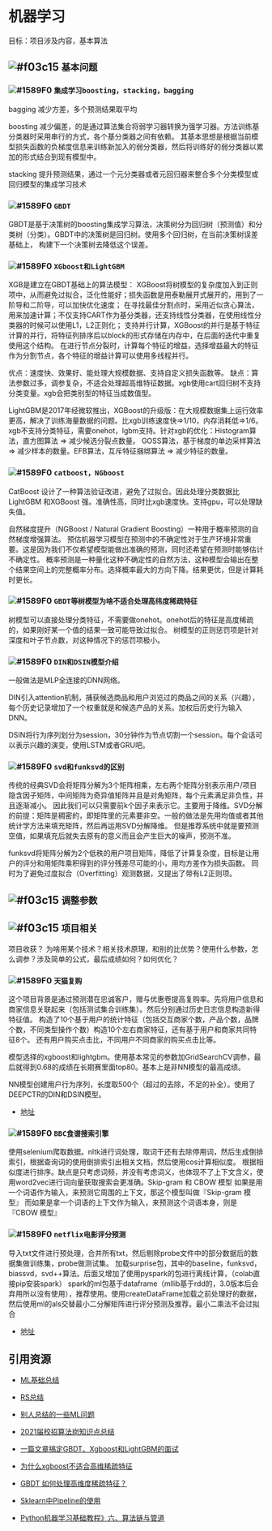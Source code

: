 # 机器学习

目标：项目涉及内容，基本算法

## ![#f03c15](https://placehold.it/15/f03c15/000000?text=+) `基本问题`

### ![#1589F0](https://placehold.it/15/1589F0/000000?text=+) `集成学习boosting，stacking，bagging`

bagging 减少方差，多个预测结果取平均

boosting 减少偏差，的是通过算法集合将弱学习器转换为强学习器。方法训练基分类器时采用串行的方式，各个基分类器之间有依赖。
其基本思想是根据当前模型损失函数的负梯度信息来训练新加入的弱分类器，然后将训练好的弱分类器以累加的形式结合到现有模型中。

stacking 提升预测结果，通过一个元分类器或者元回归器来整合多个分类模型或回归模型的集成学习技术

### ![#1589F0](https://placehold.it/15/1589F0/000000?text=+) `GBDT`

GBDT是基于决策树的boosting集成学习算法，决策树分为回归树（预测值）和分类树（分类）。GBDT中的决策树是回归树。使用多个回归树，在当前决策树误差基础上，
构建下一个决策树去降低这个误差。

### ![#1589F0](https://placehold.it/15/1589F0/000000?text=+) `XGboost和LightGBM`

XGB是建立在GBDT基础上的算法模型：
XGBoost将树模型的复杂度加入到正则项中，从而避免过拟合，泛化性能好；损失函数是用泰勒展开式展开的，用到了一阶导和二阶导，可以加快优化速度；
在寻找最佳分割点时，采用近似贪心算法，用来加速计算；不仅支持CART作为基分类器，还支持线性分类器，在使用线性分类器的时候可以使用L1，L2正则化；
支持并行计算，XGBoost的并行是基于特征计算的并行，将特征列排序后以block的形式存储在内存中，在后面的迭代中重复使用这个结构。
在进行节点分裂时，计算每个特征的增益，选择增益最大的特征作为分割节点，各个特征的增益计算可以使用多线程并行。

优点：速度快、效果好、能处理大规模数据、支持自定义损失函数等。
缺点：算法参数过多，调参复杂，不适合处理超高维特征数据。xgb使用cart回归树不支持分类变量。xgb会把类别型的特征当成数值型。


LightGBM是2017年经微软推出，XGBoost的升级版：在大规模数据集上运行效率更高，解决了训练海量数据的问题。比xgb训练速度快=>1/10，内存消耗低=>1/6。
xgb不支持分类特征，需要onehot，lgbm支持。针对xgb的优化：Histogram算法，直方图算法 => 减少候选分裂点数量。
GOSS算法，基于梯度的单边采样算法 => 减少样本的数量。EFB算法，互斥特征捆绑算法 => 减少特征的数量。

### ![#1589F0](https://placehold.it/15/1589F0/000000?text=+) `catboost，NGboost`

CatBoost 设计了一种算法验证改进，避免了过拟合。因此处理分类数据比LightGBM 和XGBoost 强。准确性高，同时比xgb速度快。支持gpu，可以处理缺失值。

自然梯度提升（NGBoost / Natural Gradient Boosting）一种用于概率预测的自然梯度增强算法。
预估机器学习模型在预测中的不确定性对于生产环境非常重要。这是因为我们不仅希望模型能做出准确的预测，同时还希望在预测时能够估计不确定性。
概率预测是一种量化这种不确定性的自然方法，这种模型会输出在整个结果空间上的完整概率分布。选择概率最大的方向下降。结果更优，但是计算耗时更长。

### ![#1589F0](https://placehold.it/15/1589F0/000000?text=+) `GBDT等树模型为啥不适合处理高纬度稀疏特征`

树模型可以直接处理分类特征，不需要做onehot。onehot后的特征是高度稀疏的，如果刚好某一个值的结果一致可能导致过拟合。
树模型的正则惩罚项是针对深度和叶子节点数，对这种情况下的惩罚项极小。

### ![#1589F0](https://placehold.it/15/1589F0/000000?text=+) `DIN和DSIN模型介绍`


一般做法是MLP全连接的DNN网络。

DIN引入attention机制，捕获候选商品和用户浏览过的商品之间的关系（兴趣），每个历史记录增加了一个权重就是和候选产品的关系。加权后历史行为输入DNN。

DSIN将行为序列划分为session，30分钟作为节点切割一个session。每个会话可以表示兴趣的演变，使用LSTM或者GRU吧。

### ![#1589F0](https://placehold.it/15/1589F0/000000?text=+) `svd和funksvd的区别`

传统的经典SVD会将矩阵分解为3个矩阵相乘，左右两个矩阵分别表示用户/项目隐含因子矩阵，中间矩阵为奇异值矩阵并且是对角矩阵，每个元素满足非负性，并且逐渐减小。
因此我们可以只需要前k个因子来表示它。主要用于降维。SVD分解的前提：矩阵是稠密的，即矩阵里的元素要非空。一般的做法是先用均值或者其他统计学方法来填充矩阵，然后再运用SVD分解降维。
但是推荐系统中就是要预测空值，如果填充后就失去原有的意义而且会产生巨大的噪声，预测不准。

funksvd将矩阵分解为2个低秩的用户项目矩阵，降低了计算复杂度，目标是让用户的评分和用矩阵乘积得到的评分残差尽可能的小，用均方差作为损失函数。
同时为了避免过度拟合（Overfitting）观测数据，又提出了带有L2正则项。


## ![#f03c15](https://placehold.it/15/f03c15/000000?text=+) `调整参数`


## ![#f03c15](https://placehold.it/15/f03c15/000000?text=+) `项目相关`

项目收获？ 为啥用某个技术？相关技术原理，和别的比优势？使用什么参数，怎么调参？涉及简单的公式，最后成绩如何？如何优化？

### ![#1589F0](https://placehold.it/15/1589F0/000000?text=+) `天猫复购`

这个项目背景是通过预测潜在忠诚客户，赠与优惠卷提高复购率。先将用户信息和商家信息关联起来（包括测试集合训练集）。然后分别通过历史日志信息构造新得特征值。
构造了10个基于用户的统计特征（包括交互商家个数，产品个数，品牌个数，不同类型操作个数）构造10个左右商家特征，还有基于用户和商家共同特征8个。
还有用户购买点击比，不同用户不同商家的购买点击比等。

模型选择的xgboost和lightgbm。使用基本常见的参数加GridSearchCV调参，最后就得到0.68的成绩在长期赛里面top80。基本上是非NN模型的最高成绩。

NN模型创建用户行为序列，长度取500个（超过的去除，不足的补全）。使用了DEEPCTR的DIN和DSIN模型。


- [地址](https://github.com/lionel-sun/Tmall_Repeat_Buyers)

### ![#1589F0](https://placehold.it/15/1589F0/000000?text=+) `BBC食谱搜索引擎`

使用selenium爬取数据。nltk进行词处理，取词干还有去除停用词，然后生成倒排索引，根据查询词的使用倒排索引出相关文档，然后使用cos计算相似度。
根据相似度进行排序。缺点是只考虑词频，并没有考虑词义，也体现不了上下文含义，使用word2vec进行词向量获取搜索会更准确。Skip-gram 和 CBOW 模型
如果是用一个词语作为输入，来预测它周围的上下文，那这个模型叫做『Skip-gram 模型』
而如果是拿一个词语的上下文作为输入，来预测这个词语本身，则是 『CBOW 模型』

### ![#1589F0](https://placehold.it/15/1589F0/000000?text=+) `netflix电影评分预测`

导入txt文件进行预处理，合并所有txt，然后剔除probe文件中的部分数据后的数据集做训练集，probe做测试集。
加载surprise包，其中的baseline，funksvd，biassvd，svd++算法。后面又增加了使用pyspark的包进行离线计算，（colab直接pip安装spark）
spark的ml包基于dataframe（mllib基于rdd的，3.0版本后会弃用所以没有使用），推荐使用。使用createDataFrame加载之前处理好的数据，
然后使用ml的als交替最小二分解矩阵进行评分预测及推荐。最小二乘法不会过拟合

- [地址](https://github.com/lionel-sun/Netflix)

## 引用资源
- [ML基础总结](https://github.com/lionel-sun/RS_Practice/blob/master/AI算法岗位面试资料整理/README.md)

- [RS总结](https://github.com/lionel-sun/RS_Practice/blob/master/README.md)

- [别人总结的一些ML问题](https://github.com/wangyuGithub01/Machine_Learning_Resources)

- [2021届校招算法岗知识点总结](https://zhuanlan.zhihu.com/p/107911095)

- [一篇文章搞定GBDT、Xgboost和LightGBM的面试](https://zhuanlan.zhihu.com/p/148050748)

- [为什么xgboost不适合高维稀疏特征](https://www.zhihu.com/question/267934807)

- [GBDT 如何处理高维度稀疏特征？](https://www.zhihu.com/question/55925445)

- [Sklearn中Pipeline的使用](https://www.jianshu.com/p/9c2c8c8ef42d)

- [Python机器学习基础教程》六、算法链与管道](https://zhuanlan.zhihu.com/p/48247268)